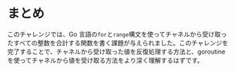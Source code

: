 # まとめ

このチャレンジでは、Go 言語の`for`と`range`構文を使ってチャネルから受け取ったすべての整数を合計する関数を書く課題が与えられました。このチャレンジを完了することで、チャネルから受け取った値を反復処理する方法と、goroutine を使ってチャネルから値を受け取る方法をより深く理解するはずです。
